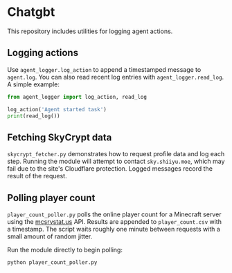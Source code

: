# Chatgbt

This repository includes utilities for logging agent actions.

## Logging actions

Use `agent_logger.log_action` to append a timestamped message to `agent.log`.
You can also read recent log entries with `agent_logger.read_log`.
A simple example:

```python
from agent_logger import log_action, read_log

log_action('Agent started task')
print(read_log())
```

## Fetching SkyCrypt data

`skycrypt_fetcher.py` demonstrates how to request profile data and log each
step. Running the module will attempt to contact `sky.shiiyu.moe`, which may
fail due to the site's Cloudflare protection. Logged messages record the
result of the request.

## Polling player count

`player_count_poller.py` polls the online player count for a Minecraft server
using the [mcsrvstat.us](https://mcsrvstat.us/) API. Results are appended to
`player_count.csv` with a timestamp. The script waits roughly one minute
between requests with a small amount of random jitter.

Run the module directly to begin polling:

```bash
python player_count_poller.py
```
